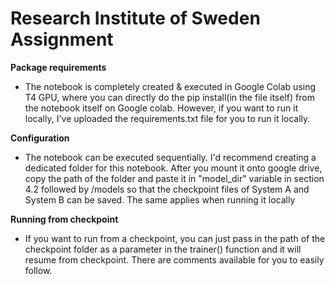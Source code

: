# Research Institute of Sweden Assignment

**Package requirements**
- The notebook is completely created & executed in Google Colab using T4 GPU, where you can directly do the pip install(in the file itself) from the notebook itself on Google colab. However, if you want to run it locally, I've uploaded the requirements.txt file for you to run it locally.

**Configuration**
- The notebook can be executed sequentially. I'd recommend creating a dedicated folder for this notebook. After you mount it onto google drive, copy the path of the folder and paste it in "model_dir" variable in section 4.2 followed by /models so that the checkpoint files of System A and System B can be saved. The same applies when running it locally

**Running from checkpoint**
- If you want to run from a checkpoint, you can just pass in the path of the checkpoint folder as a parameter in the trainer() function and it will resume from checkpoint. There are comments available for you to easily follow.
